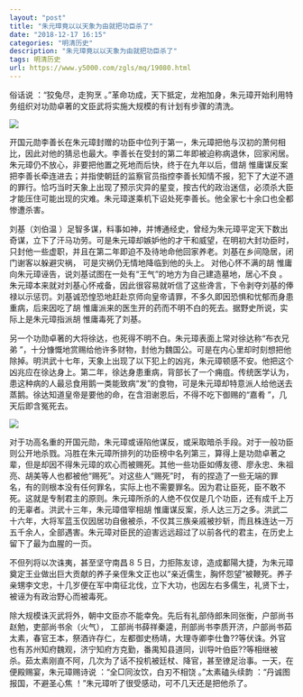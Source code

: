 ```yaml
---
layout: "post"
title: "朱元璋竟以以天象为由就把功臣杀了"
date: "2018-12-17 16:15"
categories: "明清历史"
description: "朱元璋竟以以天象为由就把功臣杀了"
tags: 明清历史
url: https://www.y5000.com/zgls/mq/19080.html
---
```






俗话说 ：“狡兔尽，走狗烹 。”革命功成，天下抵定，龙袍加身，朱元璋开始利用特务组织对功勋卓著的文臣武将实施大规模的有计划有步骤的清洗。

![](https://img.y5000.com/uploads/allimg/170411/153G3NR-0.jpg)

开国元勋李善长在朱元璋封赠的功臣中位列于第一，朱元璋把他与汉初的萧何相比，因此对他的猜忌也最大。李善长在受封的第二年即被迫称病退休，回家闲居。朱元璋仍不放心，非要把他置之死地而后快，终于在九年以后，借胡
惟庸谋反案把李善长牵连进去；并指使朝廷的监察官员指控李善长知情不报，犯下了大逆不道的罪行。恰巧当时天象上出现了预示灾异的星变，按古代的政治迷信，必须杀大臣才能压住可能出现的灾难。朱元璋遂乘机下诏处死李善长。他全家七十余口也全都惨遭杀害。

刘基（刘伯温
）足智多谋，料事如神，并博通经史，曾经为朱元璋平定天下数出奇谋，立下了汗马功劳。可是朱元璋却嫉妒他的才干和威望，在明初大封功臣时，只封他一些虚职，并且在第二年即迫不及待地命他回家养老。刘基在乡间隐居，闭门谢客以躲避灾祸，
可是灾祸仍无情地降临到他的头上。 对他心怀不满的胡 惟庸向朱元璋诬告，说刘基试图在一处有“王气”的地方为自己建造墓地，居心不良
。朱元璋本来就对刘基心怀戒备，因此很容易就听信了这些谗言，下令剥夺刘基的俸禄以示惩罚。刘基诚恐惶恐地赶赴京师向皇帝请罪，不多久即因恐惧和忧郁而身患重病，后来因吃了胡
惟庸派来的医生开的药而不明不白的死去。据野史所说，实际上是朱元璋指派胡 惟庸毒死了刘基。

另一个功勋卓著的大将徐达，也死得不明不白。朱元璋表面上常对徐达称“布衣兄弟
”，十分慷慨地赏赐给他许多财物，封他为魏国公。可是在内心里却时刻想把他除掉。明洪武十七年，天象上出现了以下犯上的凶兆，朱元璋顿感不安。他把这个凶兆应在徐达身上。第二年，徐达身患重病，背部长了一个痈疽。传统医学认为，患这种病的人最忌食用鹅一类能致病“发”的食物，可是朱元璋却特意派人给他送去蒸鹅。徐达知道皇帝是要他的命，在含泪谢恩后，不得不吃下御赐的“嘉肴
”，几天后即含冤死去。

![](https://img.y5000.com/uploads/allimg/170411/153G31047-1.jpg)

对于功高名重的开国元勋，朱元璋或诬陷他谋反，或采取暗杀手段。对于一般功臣则公开地杀戮。冯胜在朱元璋所排列的功臣榜中名列第三，算得上是功勋卓著之辈，但是却因不得朱元璋的欢心而被赐死。其他一些功臣如傅友德、廖永忠、朱祖亮、胡美等人也都被他“赐死”。对这些人“赐死”时，
有的捏造了一些无端的罪名，有的则根本没有任何罪名，实际上也不需要罪名。因为君让臣死，臣不敢不死。这就是专制君主的原则。朱元璋所杀的人绝不仅仅是几个功臣，还有成千上万的无辜者。洪武十三年，朱元璋借宰相胡
惟庸谋反案，杀人达三万之多。洪武二十六年，大将军蓝玉仅因居功自傲被杀，不仅其三族亲戚被抄斩，而且株连达一万五千余人，全部遇害。朱元璋对臣民的迫害远远超过了以前各代的君主，在历史上留下了最为血腥的一页。

不但列将以次诛夷，甚至坚守南昌８５日，力拒陈友谅，造成鄱陽大捷，为朱元璋奠定王业做出巨大贡献的养子亲侄朱文正也以“亲近儒生，胸怀怨望”被鞭死。养子亲甥李文忠，十几岁便在军中南征北伐，立下大功，也因左右多儒生，礼贤下士，被诬为有政治野心而被毒死。

除大规模诛灭武将外，朝中文臣亦不能幸免。先后有礼部侍郎朱同张衡，户部尚书赵勉，吏部尚书余（火气），
工部尚书薛祥秦逵，刑部尚书李质开济，户部尚书茹太素，春官王本，祭酒许存仁，左都御史杨靖，大理寺卿李仕鲁??等伏诛。外官也有苏州知府魏观，济宁知府方克勤，番禺知县道同，训导叶伯臣??等相继被杀。茹太素刚直不阿，几次为了话不投机被廷杖、降官，甚至镣足治事。一天，在便殿赐宴，朱元璋赐诗说
：“全□同汝饮，白刃不相饶 。”太素磕头续韵 ：“丹诚图报国，不避圣心焦 ！”朱元璋听了很受感动，可不几天还是把他杀了。

